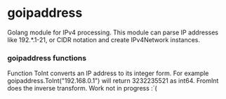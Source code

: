 # goipaddress
Golang module for IPv4 processing.
This module can parse IP addresses like 192.\*.1-21, or CIDR notation and create IPv4Network instances.
### goipaddress functions
Function ToInt converts an IP address to its integer form.
For example goipaddress.ToInt("192.168.0.1") will return 3232235521 as int64.
FromInt does the inverse transform.
Work not in progress :`(
